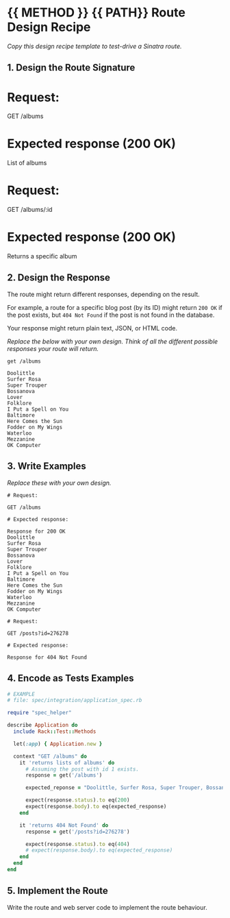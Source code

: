 # {{ METHOD }} {{ PATH}} Route Design Recipe

_Copy this design recipe template to test-drive a Sinatra route._

## 1. Design the Route Signature

# Request:
GET /albums

# Expected response (200 OK)
List of albums

# Request:
GET /albums/:id

# Expected response (200 OK)
Returns a specific album

## 2. Design the Response

The route might return different responses, depending on the result.

For example, a route for a specific blog post (by its ID) might return `200 OK` if the post exists, but `404 Not Found` if the post is not found in the database.

Your response might return plain text, JSON, or HTML code. 

_Replace the below with your own design. Think of all the different possible responses your route will return._

```
get /albums

Doolittle
Surfer Rosa
Super Trouper
Bossanova
Lover
Folklore
I Put a Spell on You
Baltimore
Here Comes the Sun
Fodder on My Wings
Waterloo
Mezzanine
OK Computer
```


## 3. Write Examples

_Replace these with your own design._

```
# Request:

GET /albums

# Expected response:

Response for 200 OK
Doolittle
Surfer Rosa
Super Trouper
Bossanova
Lover
Folklore
I Put a Spell on You
Baltimore
Here Comes the Sun
Fodder on My Wings
Waterloo
Mezzanine
OK Computer
```

```
# Request:

GET /posts?id=276278

# Expected response:

Response for 404 Not Found
```

## 4. Encode as Tests Examples

```ruby
# EXAMPLE
# file: spec/integration/application_spec.rb

require "spec_helper"

describe Application do
  include Rack::Test::Methods

  let(:app) { Application.new }

  context "GET /albums" do
    it 'returns lists of albums' do
      # Assuming the post with id 1 exists.
      response = get('/albums')

      expected_reponse = "Doolittle, Surfer Rosa, Super Trouper, Bossanova, Lover, Folklore, I Put a Spell on You, Baltimore, Here Comes the Sun, Fodder on My Wings, Waterloo, Mezzanine, OK Computer"

      expect(response.status).to eq(200)
      expect(response.body).to eq(expected_response)
    end

    it 'returns 404 Not Found' do
      response = get('/posts?id=276278')

      expect(response.status).to eq(404)
      # expect(response.body).to eq(expected_response)
    end
  end
end
```

## 5. Implement the Route

Write the route and web server code to implement the route behaviour.
